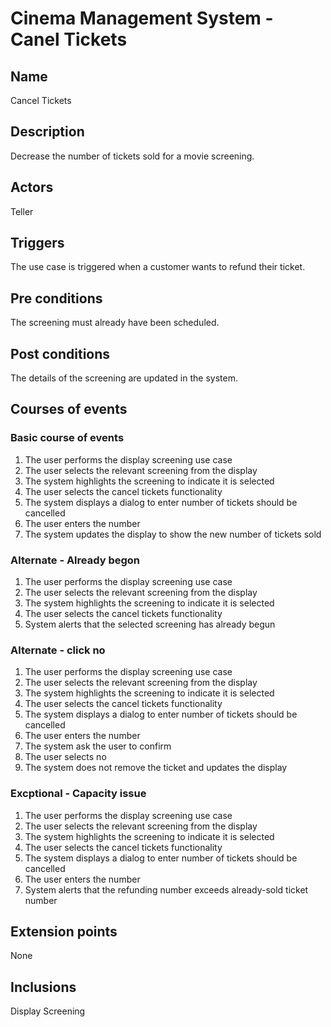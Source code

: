 # Cinema Management System - Canel Tickets

## Name
Cancel Tickets

## Description
Decrease the number of tickets sold for a movie screening.

## Actors
Teller

## Triggers
The use case is triggered when a customer wants to refund their ticket.

## Pre conditions
The screening must already have been scheduled.

## Post conditions
The details of the screening are updated in the system.

## Courses of events

### Basic course of events
1. The user performs the display screening use case
2. The user selects the relevant screening from the display
3. The system highlights the screening to indicate it is selected
4. The user selects the cancel tickets functionality
5. The system displays a dialog to enter number of tickets should be cancelled
6. The user enters the number
7. The system updates the display to show the new number of tickets sold

### Alternate - Already begon
1. The user performs the display screening use case
2. The user selects the relevant screening from the display
3. The system highlights the screening to indicate it is selected
4. The user selects the cancel tickets functionality
5. System alerts that the selected screening has already begun

### Alternate - click no
1. The user performs the display screening use case
2. The user selects the relevant screening from the display
3. The system highlights the screening to indicate it is selected
4. The user selects the cancel tickets functionality
5. The system displays a dialog to enter number of tickets should be cancelled
6. The user enters the number
7. The system ask the user to confirm
8. The user selects no
9. The system does not remove the ticket and updates the display

### Excptional - Capacity issue
1. The user performs the display screening use case
2. The user selects the relevant screening from the display
3. The system highlights the screening to indicate it is selected
4. The user selects the cancel tickets functionality
5. The system displays a dialog to enter number of tickets should be cancelled
6. The user enters the number
7. System alerts that the refunding number exceeds already-sold ticket number


## Extension points
None

## Inclusions
Display Screening